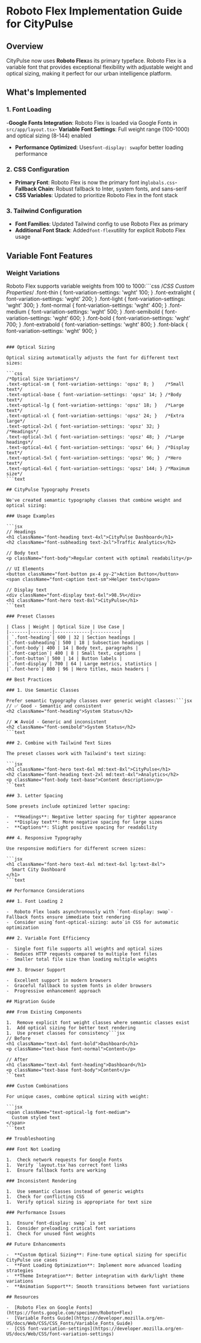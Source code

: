 # Roboto Flex Implementation Guide for CityPulse

## Overview

CityPulse now uses **Roboto Flex**as its primary typeface. Roboto Flex is a variable font that provides exceptional
flexibility with adjustable weight and optical sizing, making it perfect for our urban intelligence platform.

## What's Implemented

### 1. Font Loading

-**Google Fonts Integration**: Roboto Flex is loaded via Google Fonts in `src/app/layout.tsx`-  **Variable Font Settings**: Full weight range (100-1000) and optical sizing (8-144) enabled
-  **Performance Optimized**: Uses`font-display: swap`for better loading performance

### 2. CSS Configuration

-  **Primary Font**: Roboto Flex is now the primary font in`globals.css`-  **Fallback Chain**: Robust fallback to Inter, system fonts, and sans-serif
-  **CSS Variables**: Updated to prioritize Roboto Flex in the font stack

### 3. Tailwind Configuration

-  **Font Families**: Updated Tailwind config to use Roboto Flex as primary
-  **Additional Font Stack**: Added`font-flex`utility for explicit Roboto Flex usage

## Variable Font Features

### Weight Variations

Roboto Flex supports variable weights from 100 to 1000:```css
/*CSS Custom Properties*/
.font-thin { font-variation-settings: 'wght' 100; }
.font-extralight { font-variation-settings: 'wght' 200; }
.font-light { font-variation-settings: 'wght' 300; }
.font-normal { font-variation-settings: 'wght' 400; }
.font-medium { font-variation-settings: 'wght' 500; }
.font-semibold { font-variation-settings: 'wght' 600; }
.font-bold { font-variation-settings: 'wght' 700; }
.font-extrabold { font-variation-settings: 'wght' 800; }
.font-black { font-variation-settings: 'wght' 900; }
```text

### Optical Sizing

Optical sizing automatically adjusts the font for different text sizes:

```css
/*Optical Size Variations*/
.text-optical-sm { font-variation-settings: 'opsz' 8; }    /*Small text*/
.text-optical-base { font-variation-settings: 'opsz' 14; } /*Body text*/
.text-optical-lg { font-variation-settings: 'opsz' 18; }   /*Large text*/
.text-optical-xl { font-variation-settings: 'opsz' 24; }   /*Extra large*/
.text-optical-2xl { font-variation-settings: 'opsz' 32; }  /*Headings*/
.text-optical-3xl { font-variation-settings: 'opsz' 48; }  /*Large headings*/
.text-optical-4xl { font-variation-settings: 'opsz' 64; }  /*Display text*/
.text-optical-5xl { font-variation-settings: 'opsz' 96; }  /*Hero text*/
.text-optical-6xl { font-variation-settings: 'opsz' 144; } /*Maximum size*/
```text

## CityPulse Typography Presets

We've created semantic typography classes that combine weight and optical sizing:

### Usage Examples

```jsx
// Headings
<h1 className="font-heading text-4xl">CityPulse Dashboard</h1>
<h2 className="font-subheading text-2xl">Traffic Analytics</h2>

// Body text
<p className="font-body">Regular content with optimal readability</p>

// UI Elements
<button className="font-button px-4 py-2">Action Button</button>
<span className="font-caption text-sm">Helper text</span>

// Display text
<div className="font-display text-6xl">98.5%</div>
<h1 className="font-hero text-8xl">CityPulse</h1>
```text

### Preset Classes

| Class | Weight | Optical Size | Use Case |
|-------|--------|-------------|----------|
| `.font-heading`| 600 | 32 | Section headings |
|`.font-subheading`| 500 | 18 | Subsection headings |
|`.font-body`| 400 | 14 | Body text, paragraphs |
|`.font-caption`| 400 | 8 | Small text, captions |
|`.font-button`| 500 | 14 | Button labels |
|`.font-display`| 700 | 64 | Large metrics, statistics |
|`.font-hero`| 800 | 96 | Hero titles, main headers |

## Best Practices

### 1. Use Semantic Classes

Prefer semantic typography classes over generic weight classes:```jsx
// ✅ Good - Semantic and consistent
<h2 className="font-heading">System Status</h2>

// ❌ Avoid - Generic and inconsistent
<h2 className="font-semibold">System Status</h2>
```text

### 2. Combine with Tailwind Text Sizes

The preset classes work with Tailwind's text sizing:

```jsx
<h1 className="font-hero text-6xl md:text-8xl">CityPulse</h1>
<h2 className="font-heading text-2xl md:text-4xl">Analytics</h2>
<p className="font-body text-base">Content description</p>
```text

### 3. Letter Spacing

Some presets include optimized letter spacing:

-  **Headings**: Negative letter spacing for tighter appearance
-  **Display text**: More negative spacing for large sizes
-  **Captions**: Slight positive spacing for readability

### 4. Responsive Typography

Use responsive modifiers for different screen sizes:

```jsx
<h1 className="font-hero text-4xl md:text-6xl lg:text-8xl">
  Smart City Dashboard
</h1>
```text

## Performance Considerations

### 1. Font Loading 2

-  Roboto Flex loads asynchronously with `font-display: swap`-  Fallback fonts ensure immediate text rendering
-  Consider using`font-optical-sizing: auto`in CSS for automatic optimization

### 2. Variable Font Efficiency

-  Single font file supports all weights and optical sizes
-  Reduces HTTP requests compared to multiple font files
-  Smaller total file size than loading multiple weights

### 3. Browser Support

-  Excellent support in modern browsers
-  Graceful fallback to system fonts in older browsers
-  Progressive enhancement approach

## Migration Guide

### From Existing Components

1.  Remove explicit font weight classes where semantic classes exist
1.  Add optical sizing for better text rendering
1.  Use preset classes for consistency```jsx
// Before
<h1 className="text-4xl font-bold">Dashboard</h1>
<p className="text-base font-normal">Content</p>

// After
<h1 className="text-4xl font-heading">Dashboard</h1>
<p className="text-base font-body">Content</p>
```text

### Custom Combinations

For unique cases, combine optical sizing with weight:

```jsx
<span className="text-optical-lg font-medium">
  Custom styled text
</span>
```text

## Troubleshooting

### Font Not Loading

1.  Check network requests for Google Fonts
1.  Verify `layout.tsx`has correct font links
1.  Ensure fallback fonts are working

### Inconsistent Rendering

1.  Use semantic classes instead of generic weights
1.  Check for conflicting CSS
1.  Verify optical sizing is appropriate for text size

### Performance Issues

1.  Ensure`font-display: swap` is set
1.  Consider preloading critical font variations
1.  Check for unused font weights

## Future Enhancements

-  **Custom Optical Sizing**: Fine-tune optical sizing for specific CityPulse use cases
-  **Font Loading Optimization**: Implement more advanced loading strategies
-  **Theme Integration**: Better integration with dark/light theme variations
-  **Animation Support**: Smooth transitions between font variations

## Resources

-  [Roboto Flex on Google Fonts](https://fonts.google.com/specimen/Roboto+Flex)
-  [Variable Fonts Guide](https://developer.mozilla.org/en-US/docs/Web/CSS/CSS_Fonts/Variable_Fonts_Guide)
-  [CSS font-variation-settings](https://developer.mozilla.org/en-US/docs/Web/CSS/font-variation-settings)
